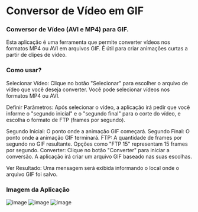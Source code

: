 # Conversor de Vídeo em GIF
### Conversor de Vídeo (AVI e MP4) para GIF.

Esta aplicação é uma ferramenta que permite converter vídeos nos formatos MP4 ou AVI em arquivos GIF. É útil para criar animações curtas a partir de clipes de vídeo.

### Como usar?

Selecionar Vídeo: Clique no botão "Selecionar" para escolher o arquivo de vídeo que você deseja converter. Você pode selecionar vídeos nos formatos MP4 ou AVI.

Definir Parâmetros: Após selecionar o vídeo, a aplicação irá pedir que você informe o "segundo inicial" e o "segundo final" para o corte do vídeo, e escolha o formato de FTP (frames por segundo).

Segundo Inicial: O ponto onde a animação GIF começará.
Segundo Final: O ponto onde a animação GIF terminará.
FTP: A quantidade de frames por segundo no GIF resultante. Opções como "FTP 15" representam 15 frames por segundo.
Converter: Clique no botão "Converter" para iniciar a conversão. A aplicação irá criar um arquivo GIF baseado nas suas escolhas.

Ver Resultado: Uma mensagem será exibida informando o local onde o arquivo GIF foi salvo.

### Imagem da Aplicação
![image](https://github.com/GiulianoVianna/Conversor---Video-em-GIF/assets/101942554/3c7671a5-7fa6-431e-aaf0-e9b6500ae6c4)
![image](https://github.com/GiulianoVianna/Conversor---Video-em-GIF/assets/101942554/a1b96938-bad5-492c-851b-adcfda915b71)
![image](https://github.com/GiulianoVianna/Conversor---Video-em-GIF/assets/101942554/de44ac1b-8b12-4b36-8e9c-de383689df37)

